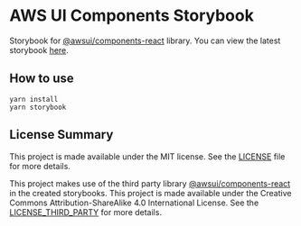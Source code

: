 # AWS UI Components Storybook

Storybook for [@awsui/components-react](https://www.npmjs.com/package/@awsui/components-react) library. You can view the latest storybook [here](https://michaeldowseza.github.io/awsui-components-storybook).

## How to use

```
yarn install
yarn storybook
```

## License Summary

This project is made available under the MIT license. See the [LICENSE](./LICENSE) file for more details.

This project makes use of the third party library [@awsui/components-react](https://www.npmjs.com/package/@awsui/components-react) in the created storybooks. This project is made available under the Creative Commons Attribution-ShareAlike 4.0 International License. See the [LICENSE_THIRD_PARTY](./LICENSE-THIRD-PARTY) for more details.
